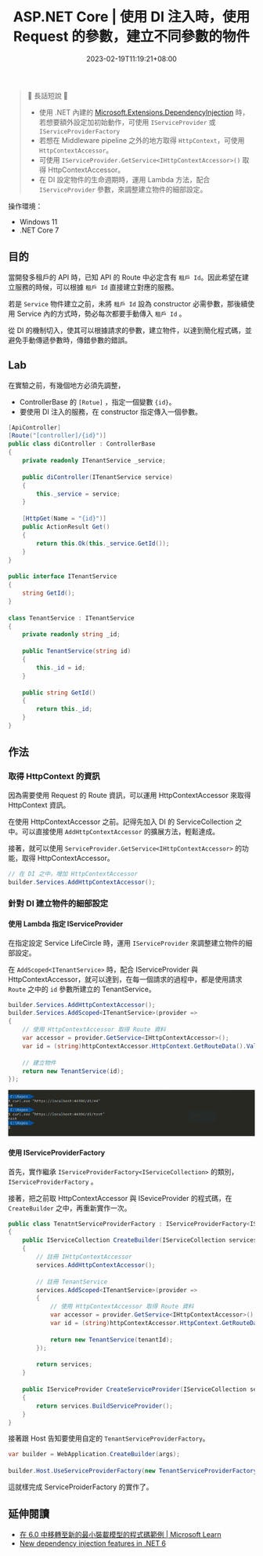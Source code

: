 ﻿---
title: ASP.NET Core | 使用 DI 注入時，使用 Request 的參數，建立不同參數的物件
description: 當開發多租戶的 API 時，已知 API 的 Route 中必定含有 tenantId。因此希望在建立服務的時候，可以根據 tenantId
  直接建立對應的服務。那要如何從 DI 的角度切入，讓它協助創建不同參數的物件。
date: 2023-02-19T11:19:21+08:00
categories:
  - 軟體開發
tags:
  - ASP.NET Core
  - DI
keywords:
  - Microsoft.Extensions.DependencyInjection
  - DI
  - IServiceProvider
  - HttpContextAccessor
slug: di-service-provider-httpcontextaccessor
created: 2023-06-21T11:21:06+08:00
updated: 2023-06-21T11:21:06+08:00
---

> 🔖 長話短說 🔖
>
> - 使用 .NET 內建的 [Microsoft.Extensions.DependencyInjection](https://github.com/aspnet/DependencyInjection) 時，若想要額外設定加初始動作，可使用 `IServiceProvider` 或 `IServiceProviderFactory`
> - 若想在 Middleware pipeline 之外的地方取得 `HttpContext`，可使用 `HttpContextAccessor`。
> - 可使用 `IServiceProvider.GetService<IHttpContextAccessor>()` 取得 HttpContextAccessor。
> - 在 DI 設定物件的生命週期時，運用 Lambda 方法，配合 `IServiceProvider` 參數，來調整建立物件的細部設定。

<!--more-->

操作環境：

- Windows 11
- .NET Core 7

## 目的

當開發多租戶的 API 時，已知 API 的 Route 中必定含有 `租戶 Id`。因此希望在建立服務的時候，可以根據 `租戶 Id` 直接建立對應的服務。

若是 `Service` 物件建立之前，未將 `租戶 Id` 設為 constructor 必需參數，那後續使用 Service 內的方式時，勢必每次都要手動傳入 `租戶 Id` 。

從 DI 的機制切入，使其可以根據請求的參數，建立物件，以達到簡化程式碼，並避免手動傳遞參數時，傳錯參數的錯誤。

## Lab

在實驗之前，有幾個地方必須先調整，

- ControllerBase 的 `[Rotue]` ，指定一個變數 `{id}`。
- 要使用 DI 注入的服務，在 constructor 指定傳入一個參數。

```C#
[ApiController]  
[Route("[controller]/{id}")]  
public class diController : ControllerBase  
{  
    private readonly ITenantService _service;  
  
    public diController(ITenantService service)  
    {  
        this._service = service;  
    }  
  
    [HttpGet(Name = "{id}")]  
    public ActionResult Get()  
    {  
        return this.Ok(this._service.GetId());  
    }  
}  
  
public interface ITenantService  
{  
    string GetId();  
}  
  
class TenantService : ITenantService  
{  
    private readonly string _id;  
  
    public TenantService(string id)  
    {  
        this._id = id;  
    }  
  
    public string GetId()  
    {  
        return this._id;  
    }  
}
```

## 作法

### 取得 HttpContext 的資訊

因為需要使用 Request 的 Route 資訊，可以運用 HttpContextAccessor 來取得 HttpContext 資訊。

在使用 HttpContextAccessor 之前。記得先加入 DI 的 ServiceCollection 之中。可以直接使用 `AddHttpContextAccessor` 的擴展方法，輕鬆達成。

接著，就可以使用 `ServiceProvider.GetService<IHttpContextAccessor>` 的功能，取得 HttpContextAccessor。

```C#
// 在 DI 之中，增加 HttpContextAccessor
builder.Services.AddHttpContextAccessor();
```

### 針對 DI 建立物件的細部設定

#### 使用 Lambda 指定 IServiceProvider

在指定設定 Service LifeCircle 時，運用 `IServiceProvider` 來調整建立物件的細部設定。

在 `AddScoped<ITenantService>` 時，配合 IServiceProvider 與 HttpContextAccessor，就可以達到，在每一個請求的過程中，都是使用請求 `Route` 之中的 `id` 參數所建立的 TenantService。

```C#
builder.Services.AddHttpContextAccessor();
builder.Services.AddScoped<ITenantService>(provider =>
{
	// 使用 HttpContextAccessor 取得 Route 資料
    var accessor = provider.GetService<IHttpContextAccessor>();
    var id = (string)httpContextAccessor.HttpContext.GetRouteData().Values["id"];

	// 建立物件
    return new TenantService(id);
});
```

![使用 curl 的執行結果](images/curl-request-response.png)

#### 使用 IServiceProviderFactory

首先，實作繼承 `IServiceProviderFactory<IServiceCollection>` 的類別，`IServiceProviderFactory` 。

接著，把之前取 HttpContextAccessor 與 ISeviceProvider 的程式碼，在 `CreateBuilder` 之中，再重新實作一次。

```C#
public class TenatntServiceProviderFactory : IServiceProviderFactory<IServiceCollection>  
{  
    public IServiceCollection CreateBuilder(IServiceCollection services)  
    {  
        // 註冊 IHttpContextAccessor 
        services.AddHttpContextAccessor();  
  
        // 註冊 TenantService
        services.AddScoped<ITenantService>(provider =>  
        {  
			// 使用 HttpContextAccessor 取得 Route 資料
		    var accessor = provider.GetService<IHttpContextAccessor>();
		    var id = (string)httpContextAccessor.HttpContext.GetRouteData().Values["id"];

            return new TenantService(tenantId);  
        });  
  
        return services;  
    }  
  
    public IServiceProvider CreateServiceProvider(IServiceCollection services)  
    {  
        return services.BuildServiceProvider();  
    }  
}
```

接著跟 Host 告知要使用自定的 `TenantServiceProviderFactory`。

```C#
var builder = WebApplication.CreateBuilder(args);  
  
builder.Host.UseServiceProviderFactory(new TenantServiceProviderFactory());
```

這就樣完成 ServiceProiderFactory 的實作了。

## 延伸閱讀

- [在 6.0 中移轉至新的最小裝載模型的程式碼範例 | Microsoft Learn](https://learn.microsoft.com/zh-tw/aspnet/core/migration/50-to-60-samples?view=aspnetcore-7.0)
- [New dependency injection features in .NET 6](https://andrewlock.net/exploring-dotnet-6-part-10-new-dependency-injection-features-in-dotnet-6/)
